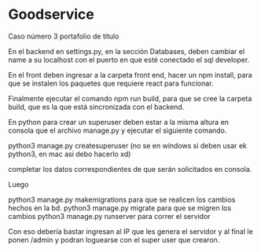 # Goodservice

Caso número 3 portafolio de título

En el backend en settings.py, en la sección Databases, deben cambiar el name a su localhost con el puerto en que esté conectado el sql developer.

En el front deben ingresar a la carpeta front end, hacer un npm install, para que se instalen los paquetes que requiere react para funcionar.

Finalmente ejecutar el comando npm run build, para que se cree la carpeta build, que es la que está sincronizada con el backend.

En python para crear un superuser deben estar a la misma altura en consola que el archivo manage.py y ejecutar el siguiente comando.

python3 manage.py createsuperuser (no se en windows si deben usar ek python3, en mac asi debo hacerlo xd)

completar los datos correspondientes de que serán solicitados en consola.

Luego

python3 manage.py makemigrations  para que se realicen los cambios hechos en la bd.
python3 manage.py migrate para que se migren los cambios
python3 manage.py runserver para correr el servidor

Con eso debería bastar ingresan al IP que les genera el servidor y al final le ponen /admin y podran loguearse con el super user que crearon.
